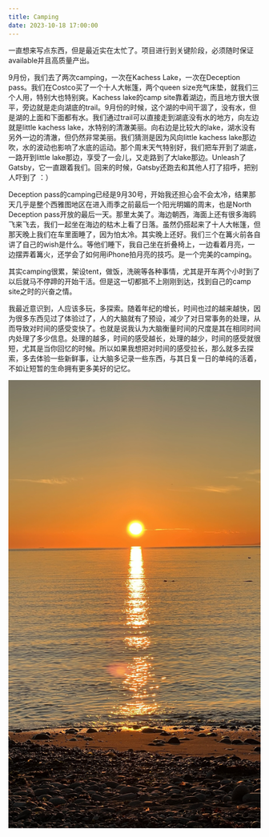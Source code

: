 ```yaml
---
title: Camping
date: 2023-10-18 17:00:00
---
```

一直想来写点东西，但是最近实在太忙了。项目进行到关键阶段，必须随时保证available并且高质量产出。


9月份，我们去了两次camping，一次在Kachess Lake，一次在Deception pass。我们在Costco买了一个十人大帐篷，两个queen size充气床垫，就我们三个人用，特别大也特别爽。Kachess lake的camp site靠着湖边，而且地方很大很平，旁边就是走向湖底的trail。9月份的时候，这个湖的中间干涸了，没有水，但是湖的上面和下面都有水。我们通过trail可以直接走到湖底没有水的地方，向左边就是little kachess lake，水特别的清澈美丽。向右边是比较大的lake，湖水没有另外一边的清澈，但仍然非常美丽。我们猜测是因为风向little kachess lake那边吹，水的波动也影响了水底的运动。那个周末天气特别好，我们把车开到了湖底，一路开到little lake那边，享受了一会儿，又走路到了大lake那边。Unleash了Gatsby，它一直跟着我们。回来的时候，Gatsby还跑去和其他人打了招呼，把别人吓到了 ：）


Deception pass的camping已经是9月30号，开始我还担心会不会太冷，结果那天几乎是整个西雅图地区在进入雨季之前最后一个阳光明媚的周末，也是North Deception pass开放的最后一天。那里太美了。海边朝西，海面上还有很多海鸥飞来飞去，我们一起坐在海边的枯木上看了日落。虽然仍搭起来了十人大帐篷，但那天晚上我们在车里面睡了，因为怕太冷。其实晚上还好。我们三个在篝火前各自讲了自己的wish是什么。等他们睡下，我自己坐在折叠椅上，一边看着月亮，一边摆弄着篝火，还学会了如何用iPhone拍月亮的技巧。是一个完美的camping。


其实camping很累，架设tent，做饭，洗碗等各种事情，尤其是开车两个小时到了以后就马不停蹄的开始干活。但是这一切都抵不上刚刚到达，找到自己的camp site之时的兴奋之情。


我最近意识到，人应该多玩，多探索。随着年纪的增长，时间也过的越来越快，因为很多东西见过了体验过了，人的大脑就有了预设，减少了对日常事务的处理，从而导致对时间的感受变快了。也就是说我认为大脑衡量时间的尺度是其在相同时间内处理了多少信息。处理的越多，时间的感受越长，处理的越少，时间的感受就很短，尤其是当你回忆的时候。所以如果我想把对时间的感受拉长，那么就多去探索，多去体验一些新鲜事，让大脑多记录一些东西，与其日复一日的单纯的活着，不如让短暂的生命拥有更多美好的记忆。

![](https://github.com/ufodrop/ufodrop.github.io/blob/main/source/images/IMG_9141.JPEG)

